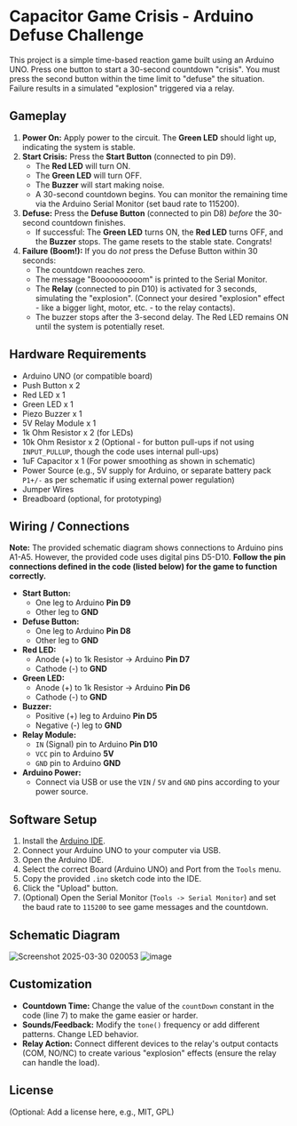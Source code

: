 # Capacitor Game Crisis - Arduino Defuse Challenge

This project is a simple time-based reaction game built using an Arduino UNO. Press one button to start a 30-second countdown "crisis". You must press the second button within the time limit to "defuse" the situation. Failure results in a simulated "explosion" triggered via a relay.

## Gameplay

1.  **Power On:** Apply power to the circuit. The **Green LED** should light up, indicating the system is stable.
2.  **Start Crisis:** Press the **Start Button** (connected to pin D9).
    *   The **Red LED** will turn ON.
    *   The **Green LED** will turn OFF.
    *   The **Buzzer** will start making noise.
    *   A 30-second countdown begins. You can monitor the remaining time via the Arduino Serial Monitor (set baud rate to 115200).
3.  **Defuse:** Press the **Defuse Button** (connected to pin D8) *before* the 30-second countdown finishes.
    *   If successful: The **Green LED** turns ON, the **Red LED** turns OFF, and the **Buzzer** stops. The game resets to the stable state. Congrats!
4.  **Failure (Boom!):** If you do *not* press the Defuse Button within 30 seconds:
    *   The countdown reaches zero.
    *   The message "Boooooooooom" is printed to the Serial Monitor.
    *   The **Relay** (connected to pin D10) is activated for 3 seconds, simulating the "explosion". (Connect your desired "explosion" effect - like a bigger light, motor, etc. - to the relay contacts).
    *   The buzzer stops after the 3-second delay. The Red LED remains ON until the system is potentially reset.

## Hardware Requirements

*   Arduino UNO (or compatible board)
*   Push Button x 2
*   Red LED x 1
*   Green LED x 1
*   Piezo Buzzer x 1
*   5V Relay Module x 1
*   1k Ohm Resistor x 2 (for LEDs)
*   10k Ohm Resistor x 2 (Optional - for button pull-ups if not using `INPUT_PULLUP`, though the code uses internal pull-ups)
*   1uF Capacitor x 1 (For power smoothing as shown in schematic)
*   Power Source (e.g., 5V supply for Arduino, or separate battery pack `P1+/-` as per schematic if using external power regulation)
*   Jumper Wires
*   Breadboard (optional, for prototyping)

## Wiring / Connections

**Note:** The provided schematic diagram shows connections to Arduino pins A1-A5. However, the provided code uses digital pins D5-D10. **Follow the pin connections defined in the code (listed below) for the game to function correctly.**

*   **Start Button:**
    *   One leg to Arduino **Pin D9**
    *   Other leg to **GND**
*   **Defuse Button:**
    *   One leg to Arduino **Pin D8**
    *   Other leg to **GND**
*   **Red LED:**
    *   Anode (+) to 1k Resistor -> Arduino **Pin D7**
    *   Cathode (-) to **GND**
*   **Green LED:**
    *   Anode (+) to 1k Resistor -> Arduino **Pin D6**
    *   Cathode (-) to **GND**
*   **Buzzer:**
    *   Positive (+) leg to Arduino **Pin D5**
    *   Negative (-) leg to **GND**
*   **Relay Module:**
    *   `IN` (Signal) pin to Arduino **Pin D10**
    *   `VCC` pin to Arduino **5V**
    *   `GND` pin to Arduino **GND**
*   **Arduino Power:**
    *   Connect via USB or use the `VIN` / `5V` and `GND` pins according to your power source.



## Software Setup

1.  Install the [Arduino IDE](https://www.arduino.cc/en/software).
2.  Connect your Arduino UNO to your computer via USB.
3.  Open the Arduino IDE.
4.  Select the correct Board (Arduino UNO) and Port from the `Tools` menu.
5.  Copy the provided `.ino` sketch code into the IDE.
6.  Click the "Upload" button.
7.  (Optional) Open the Serial Monitor (`Tools -> Serial Monitor`) and set the baud rate to `115200` to see game messages and the countdown.

## Schematic Diagram
![Screenshot 2025-03-30 020053](https://github.com/user-attachments/assets/cf606908-afec-4064-82f8-e4bbba590074)
![image](https://github.com/user-attachments/assets/2468038d-50da-4505-a468-b7919da7c39a)


## Customization

*   **Countdown Time:** Change the value of the `countDown` constant in the code (line 7) to make the game easier or harder.
*   **Sounds/Feedback:** Modify the `tone()` frequency or add different patterns. Change LED behavior.
*   **Relay Action:** Connect different devices to the relay's output contacts (COM, NO/NC) to create various "explosion" effects (ensure the relay can handle the load).

## License

(Optional: Add a license here, e.g., MIT, GPL)
